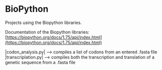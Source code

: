 # BioPython
Projects using the Biopython libraries.

Documentation of the Biopython libraries:
[https://biopython.org/docs/1.75/api/index.html](https://biopython.org/docs/1.75/api/index.html)

|codon_analysis.py| --> compiles a list of codons from an entered .fasta file 
|transcriplation.py| --> compiles both the transcription and translation of a genetic sequence from a .fasta file
